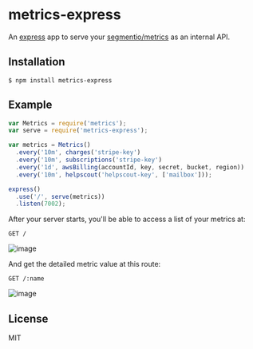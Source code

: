 
# metrics-express

An [express](https://github.com/segmentio/aws-billing) app to serve your [segmentio/metrics](https://github.com/segmentio/metrics) as an internal API.

## Installation

    $ npm install metrics-express

## Example

```js
var Metrics = require('metrics');
var serve = require('metrics-express');

var metrics = Metrics()
  .every('10m', charges('stripe-key')
  .every('10m', subscriptions('stripe-key')
  .every('1d', awsBilling(accountId, key, secret, bucket, region))
  .every('10m', helpscout('helpscout-key', ['mailbox']));

express()
  .use('/', serve(metrics))
  .listen(7002);
```

After your server starts, you'll be able to access a list of your metrics at:

```
GET /
```
![image](https://cloud.githubusercontent.com/assets/658544/3076432/04583784-e3dd-11e3-8c30-daa171f3a1da.png)

And get the detailed metric value at this route:

```
GET /:name
```
![image](https://cloud.githubusercontent.com/assets/658544/3076433/1e4900ec-e3dd-11e3-8d45-04765e5d67ea.png)

## License

MIT